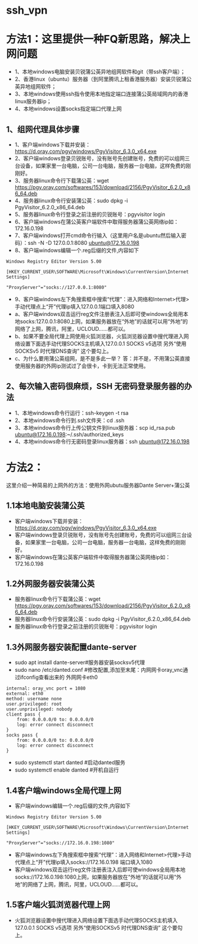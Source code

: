 # ssh_vpn
# 方法1：这里提供一种FQ新思路，解决上网问题
- 1、本地windows电脑安装贝锐蒲公英异地组网软件和git（带ssh客户端）；
- 2、香港linux（ubuntu）服务器（到阿里腾讯上租香港服务器）安装贝锐蒲公英异地组网软件；
- 3、本地windows使用ssh指令使用本地指定端口连接蒲公英局域网内的香港linux服务器ip；
- 4、本地windows设置socks指定端口代理上网
## 1、组网代理具体步骤
- 1、客户端windows下载并安装：https://d.oray.com/pgy/windows/PgyVisitor_6.3.0_x64.exe
- 2、客户端windows登录贝锐账号，没有账号先创建账号，免费的可以组网三台设备，如果家里一台电脑，公司一台电脑，服务器一台电脑，这样免费的刚刚好。
- 3、服务器linux命令行下载蒲公英：wget https://pgy.oray.com/softwares/153/download/2156/PgyVisitor_6.2.0_x86_64.deb
- 4、服务器linux命令行安装蒲公英：sudo dpkg -i PgyVisitor_6.2.0_x86_64.deb 
- 5、服务器linux命令行登录之前注册的贝锐账号：pgyvisitor login
- 6、客户端windows在蒲公英客户端软件中取得服务器蒲公英网络ip如：172.16.0.198
- 7、客户端windows打开cmd命令行输入（这里用户名是ubuntu然后输入密码）：ssh -N -D 127.0.0.1:8080 ubuntu@172.16.0.198
- 8、客户端windows编辑一个.reg后缀的文件,内容如下
```
Windows Registry Editor Version 5.00

[HKEY_CURRENT_USER\SOFTWARE\Microsoft\Windows\CurrentVersion\Internet Settings]

"ProxyServer"="socks://127.0.0.1:8080"
```
- 9、客户端windows左下角搜索框中搜索“代理”：进入网络和Internet>代理>手动代理点上“开”代理ip填入127.0.0.1端口填入8080
- a、客户端windows双击运行reg文件注册表注入后即可使windows全局用本地socks:127.0.0.1:8080上网，如果服务器放在“外地”的话就可以用“外地”的网络了上网，腾讯，阿里，UCLOUD......都可以。
- b、如果不要全局代理上网使用火狐浏览器，火狐浏览器设置中搜代理进入网络设置下面选手动代理SOCKS主机填入127.0.0.1 SOCKS v5选项 另外“使用SOCKSv5 时代理DNS查询” 这个要勾上。
- c、为什么要用蒲公英组网，是不是多此一举？ 答：并不是，不用蒲公英直接使用服务器的外网ip测试过了会很卡，卡到无法正常使用。
  
## 2、每次输入密码很麻烦，SSH 无密码登录服务器的办法
- 1、本地windows命令行运行：ssh-keygen -t rsa
- 2、本地windows命令行到.ssh文件夹：cd .ssh
- 3、本地windows命令行上传公钥文件到linux服务器：scp id_rsa.pub ubuntu@172.16.0.198:~/.ssh/authorized_keys
- 4、本地windows命令行无密码登录linux服务器：ssh ubuntu@172.16.0.198


# 方法2：

这里介绍一种简易的上网外的方法：使用外网ubutu服务器Dante Server+蒲公英
## 1.1本地电脑安装蒲公英
- 客户端windows下载并安装：https://d.oray.com/pgy/windows/PgyVisitor_6.3.0_x64.exe
- 客户端windows登录贝锐账号，没有账号先创建账号，免费的可以组网三台设备，如果家里一台电脑，公司一台电脑，服务器一台电脑，这样免费的刚刚好。
- 客户端windows在蒲公英客户端软件中取得服务器蒲公英网络ip如：172.16.0.198
## 1.2外网服务器安装蒲公英
- 服务器linux命令行下载蒲公英：wget https://pgy.oray.com/softwares/153/download/2156/PgyVisitor_6.2.0_x86_64.deb
- 服务器linux命令行安装蒲公英：sudo dpkg -i PgyVisitor_6.2.0_x86_64.deb
- 服务器linux命令行登录之前注册的贝锐账号：pgyvisitor login
## 1.3外网服务器安装配置dante-server
- sudo apt install dante-server#服务器安装socksv5代理
- sudo nano /etc/danted.conf #修改配置,添加至末尾：内网网卡oray_vnc通过ifconfig查看出来的 外网网卡eth0
```
internal: oray_vnc port = 1080
external: eth0
method: username none
user.privileged: root
user.unprivileged: nobody
client pass {
    from: 0.0.0.0/0 to: 0.0.0.0/0
    log: error connect disconnect
}
socks pass {
    from: 0.0.0.0/0 to: 0.0.0.0/0
    log: error connect disconnect
}

```
- sudo systemctl start danted #启动danted服务
- sudo systemctl enable danted #开机自运行

## 1.4客户端windows全局代理上网
- 客户端windows编辑一个.reg后缀的文件,内容如下

```
Windows Registry Editor Version 5.00

[HKEY_CURRENT_USER\SOFTWARE\Microsoft\Windows\CurrentVersion\Internet Settings]

"ProxyServer"="socks://172.16.0.198:1080"
```
- 客户端windows左下角搜索框中搜索“代理”：进入网络和Internet>代理>手动代理点上“开”代理ip填入socks://172.16.0.198 端口填入1080
- 客户端windows双击运行reg文件注册表注入后即可使windows全局用本地socks://172.16.0.198:1080上网，如果服务器放在“外地”的话就可以用“外地”的网络了上网，腾讯，阿里，UCLOUD......都可以。

## 1.5客户端火狐浏览器代理上网
- 火狐浏览器设置中搜代理进入网络设置下面选手动代理SOCKS主机填入127.0.0.1 SOCKS v5选项 另外“使用SOCKSv5 时代理DNS查询” 这个要勾上。

